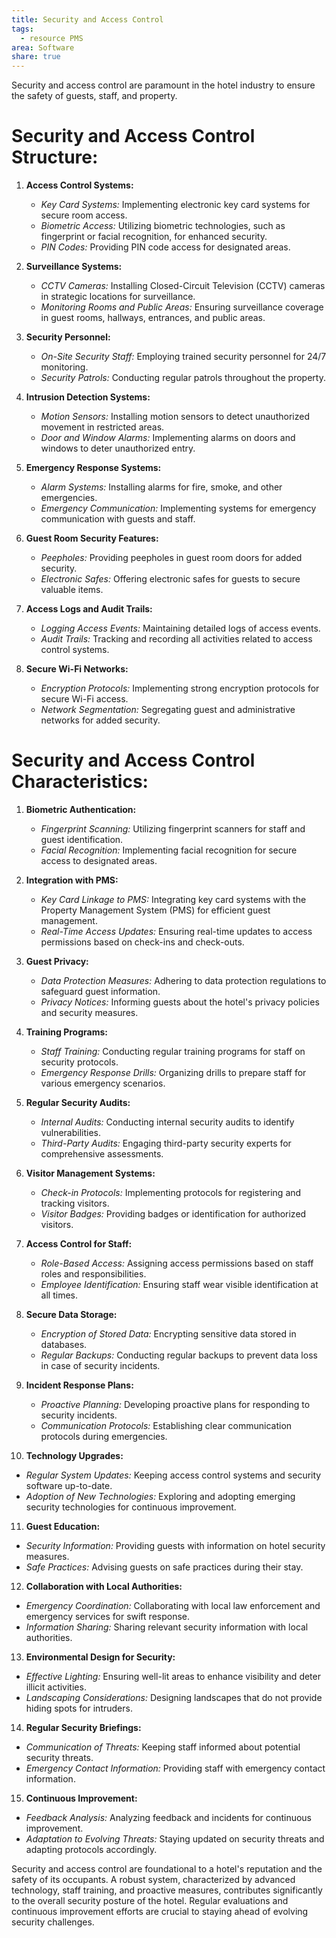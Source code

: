 ```yaml
---
title: Security and Access Control
tags:
  - resource PMS
area: Software
share: true
---
```


Security and access control are paramount in the hotel industry to ensure the safety of guests, staff, and property.

# Security and Access Control Structure:

1. **Access Control Systems:**
   - *Key Card Systems:* Implementing electronic key card systems for secure room access.
   - *Biometric Access:* Utilizing biometric technologies, such as fingerprint or facial recognition, for enhanced security.
   - *PIN Codes:* Providing PIN code access for designated areas.

2. **Surveillance Systems:**
   - *CCTV Cameras:* Installing Closed-Circuit Television (CCTV) cameras in strategic locations for surveillance.
   - *Monitoring Rooms and Public Areas:* Ensuring surveillance coverage in guest rooms, hallways, entrances, and public areas.

3. **Security Personnel:**
   - *On-Site Security Staff:* Employing trained security personnel for 24/7 monitoring.
   - *Security Patrols:* Conducting regular patrols throughout the property.

4. **Intrusion Detection Systems:**
   - *Motion Sensors:* Installing motion sensors to detect unauthorized movement in restricted areas.
   - *Door and Window Alarms:* Implementing alarms on doors and windows to deter unauthorized entry.

5. **Emergency Response Systems:**
   - *Alarm Systems:* Installing alarms for fire, smoke, and other emergencies.
   - *Emergency Communication:* Implementing systems for emergency communication with guests and staff.

6. **Guest Room Security Features:**
   - *Peepholes:* Providing peepholes in guest room doors for added security.
   - *Electronic Safes:* Offering electronic safes for guests to secure valuable items.

7. **Access Logs and Audit Trails:**
   - *Logging Access Events:* Maintaining detailed logs of access events.
   - *Audit Trails:* Tracking and recording all activities related to access control systems.

8. **Secure Wi-Fi Networks:**
   - *Encryption Protocols:* Implementing strong encryption protocols for secure Wi-Fi access.
   - *Network Segmentation:* Segregating guest and administrative networks for added security.

# Security and Access Control Characteristics:

1. **Biometric Authentication:**
   - *Fingerprint Scanning:* Utilizing fingerprint scanners for staff and guest identification.
   - *Facial Recognition:* Implementing facial recognition for secure access to designated areas.

2. **Integration with PMS:**
   - *Key Card Linkage to PMS:* Integrating key card systems with the Property Management System (PMS) for efficient guest management.
   - *Real-Time Access Updates:* Ensuring real-time updates to access permissions based on check-ins and check-outs.

3. **Guest Privacy:**
   - *Data Protection Measures:* Adhering to data protection regulations to safeguard guest information.
   - *Privacy Notices:* Informing guests about the hotel's privacy policies and security measures.

4. **Training Programs:**
   - *Staff Training:* Conducting regular training programs for staff on security protocols.
   - *Emergency Response Drills:* Organizing drills to prepare staff for various emergency scenarios.

5. **Regular Security Audits:**
   - *Internal Audits:* Conducting internal security audits to identify vulnerabilities.
   - *Third-Party Audits:* Engaging third-party security experts for comprehensive assessments.

6. **Visitor Management Systems:**
   - *Check-in Protocols:* Implementing protocols for registering and tracking visitors.
   - *Visitor Badges:* Providing badges or identification for authorized visitors.

7. **Access Control for Staff:**
   - *Role-Based Access:* Assigning access permissions based on staff roles and responsibilities.
   - *Employee Identification:* Ensuring staff wear visible identification at all times.

8. **Secure Data Storage:**
   - *Encryption of Stored Data:* Encrypting sensitive data stored in databases.
   - *Regular Backups:* Conducting regular backups to prevent data loss in case of security incidents.

9. **Incident Response Plans:**
   - *Proactive Planning:* Developing proactive plans for responding to security incidents.
   - *Communication Protocols:* Establishing clear communication protocols during emergencies.

10. **Technology Upgrades:**
   - *Regular System Updates:* Keeping access control systems and security software up-to-date.
   - *Adoption of New Technologies:* Exploring and adopting emerging security technologies for continuous improvement.

11. **Guest Education:**
   - *Security Information:* Providing guests with information on hotel security measures.
   - *Safe Practices:* Advising guests on safe practices during their stay.

12. **Collaboration with Local Authorities:**
   - *Emergency Coordination:* Collaborating with local law enforcement and emergency services for swift response.
   - *Information Sharing:* Sharing relevant security information with local authorities.

13. **Environmental Design for Security:**
   - *Effective Lighting:* Ensuring well-lit areas to enhance visibility and deter illicit activities.
   - *Landscaping Considerations:* Designing landscapes that do not provide hiding spots for intruders.

14. **Regular Security Briefings:**
   - *Communication of Threats:* Keeping staff informed about potential security threats.
   - *Emergency Contact Information:* Providing staff with emergency contact information.

15. **Continuous Improvement:**
   - *Feedback Analysis:* Analyzing feedback and incidents for continuous improvement.
   - *Adaptation to Evolving Threats:* Staying updated on security threats and adapting protocols accordingly.

Security and access control are foundational to a hotel's reputation and the safety of its occupants. A robust system, characterized by advanced technology, staff training, and proactive measures, contributes significantly to the overall security posture of the hotel. Regular evaluations and continuous improvement efforts are crucial to staying ahead of evolving security challenges.